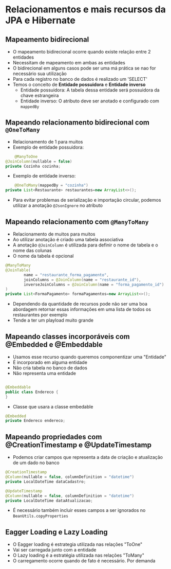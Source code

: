 # Relacionamentos e mais recursos da JPA e Hibernate

## Mapeamento bidirecional

- O mapeamento bidirecional ocorre quando existe relação entre 2 entidades
- Necessitam de mapeamento em ambas as entidades
- O bidirecional em alguns casos pode ser uma má prática se nao for necessário sua utilização
- Para cada registro no banco de dados é realizado um 'SELECT'
- Temos o conceito de **Entidade possuidora** e **Entidade inverso**
    - Entidade possuidora: A tabela dessa entidade será possuidora da chave estrangeira
    - Entidade inverso: O atributo deve ser anotado e configurado com `mappedBy`

## Mapeando relacionamento bidirecional com `@OneToMany`

- Relacionamento de 1 para muitos
- Exemplo de entidade possuidora:

```java
    @ManyToOne
@JoinColumn(nullable = false)
private Cozinha cozinha;
```

- Exemplo de entidade inverso:

```java
    @OneToMany(mappedBy = "cozinha")
private List<Restaurante> restaurantes=new ArrayList<>();
```

- Para evitar problemas de serialização e importação circular, podemos utilizar a anotação `@JsonIgnore` no atributo

## Mapeando relacionamento com `@ManyToMany`

- Relacionamento de muitos para muitos
- Ao utilizar anotação é criado uma tabela associativa
- A anotação `@JoinColumn` é utilizada para definir o nome de tabela e o nome das colunas
- O nome da tabela é opcional

```java
@ManyToMany
@JoinTable(
        name = "restaurante_forma_pagamento",
        joinColumns = @JoinColumn(name = "restaurante_id"),
        inverseJoinColumns = @JoinColumn(name = "forma_pagamento_id")
)
private List<FormaPagamento> formaPagamentos=new ArrayList<>();
```

- Dependendo da quantidade de recursos pode não ser uma boa abordagem retornar essas informações em uma lista de todos
  os restaurantes por exemplo
- Tende a ter um playload muito grande

## Mapeando classes incorporáveis com @Embedded e @Embeddable

- Usamos esse recurso quando queremos componentizar uma "Entidade"
- É incorporado em alguma entidade
- Não cria tabela no banco de dados
- Não representa uma entidade

```java

@Embeddable
public class Endereco {
}
```

- Classe que usara a classe embedable

```java
@Embedded
private Endereco endereco;
```

## Mapeando propriedades com @CreationTimestamp e @UpdateTimestamp

- Podemos criar campos que representa a data de criação e atualização de um dado no banco

```java
@CreationTimestamp
@Column(nullable = false, columnDefinition = "datetime")
private LocalDateTime dataCadastro;

@UpdateTimestamp
@Column(nullable = false, columnDefinition = "datetime")
private LocalDateTime dataAtualizacao;
```

- É necessário também incluir esses campos a ser ignorados no `BeanUtils.copyProperties`

## Eagger Loading e Lazy Loading

- O Eagger loading é estrategia utilizada nas relações "ToOne"
- Vai ser carregada junto com a entidade
- O Lazy loading é a estratégia utilizada nas relações "ToMany"
- O carregamento ocorre quando de fato é necessário. Por demanda